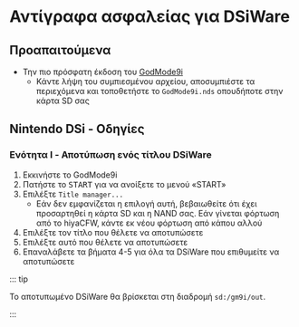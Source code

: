 # Αντίγραφα ασφαλείας για DSiWare

## Προαπαιτούμενα

- Την πιο πρόσφατη έκδοση του [GodMode9i](https://github.com/RocketRobz/godmode9i/releases)
  - Κάντε λήψη του συμπιεσμένου αρχείου, αποσυμπιέστε τα περιεχόμενα και τοποθετήστε το `GodMode9i.nds` οπουδήποτε στην κάρτα SD σας

## Nintendo DSi - Οδηγίες

### Ενότητα I - Αποτύπωση ενός τίτλου DSiWare

1. Εκκινήστε το GodMode9i
2. Πατήστε το <kbd>START</kbd> για να ανοίξετε το μενού «START»
3. Επιλέξτε `Title manager...`
   - Εάν δεν εμφανίζεται η επιλογή αυτή, βεβαιωθείτε ότι έχει προσαρτηθεί η κάρτα SD και η NAND σας. Εάν γίνεται φόρτωση από το hiyaCFW, κάντε εκ νέου φόρτωση από κάπου αλλού
4. Επιλέξτε τον τίτλο που θέλετε να αποτυπώσετε
5. Επιλέξτε αυτό που θέλετε να αποτυπώσετε
6. Επαναλάβετε τα βήματα 4-5 για όλα τα DSiWare που επιθυμείτε να αποτυπώσετε

::: tip

Το αποτυπωμένο DSiWare θα βρίσκεται στη διαδρομή `sd:/gm9i/out`.

:::
